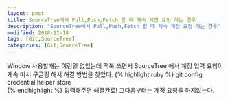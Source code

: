 ```yaml
---
layout: post
title: SourceTree에서 Pull,Push,Fetch 할 때 계속 계정 요청 하는 경우
description: "SourceTree에서 Pull,Push,Fetch 할 때 계속 계정 요청 하는 경우"
modified: 2018-12-18
tags: [Git,SourceTree]
categories: [Git,SourceTree]
---
```

Window 사용할때는 이런일 없었는데 맥북 쓰면서 SourceTree 에서 계정 입력 요청이 계속 떠서 구글링 해서 해결 방법을 찾았다.
{% highlight ruby %}
git config credential.helper store    
{% endhighlight %}
입력해주면 해결완료!
그다음부터는 계정 요청을 하지않는다.